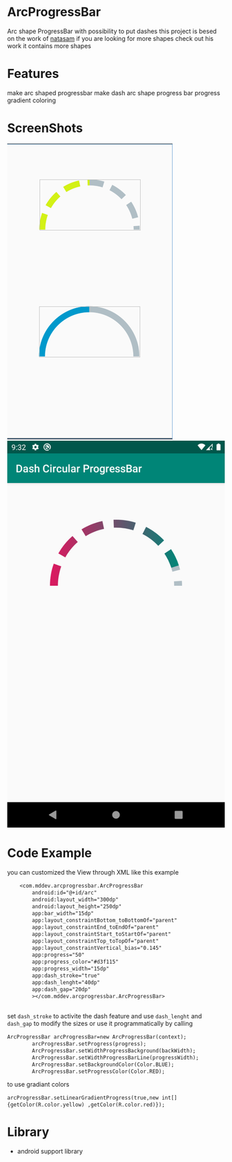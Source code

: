 # ArcProgressBar
Arc shape ProgressBar with possibility to put dashes 
this project is besed on the work of [natasam](https://github.com/natasam/DemoProgressViewsLibApp) if you are looking for more shapes check out his work it contains more shapes
# Features 
make arc shaped progressbar
make dash arc shape progress bar
progress gradient coloring
# ScreenShots 
 ![Alt text](screenshots/arcprogscshot.PNG?raw=false) ![Alt text](screenshots/Screenshot_1586467916.png?raw=false) 
# Code Example 
you can customized the View through XML like this example
```
    <com.mddev.arcprogressbar.ArcProgressBar
        android:id="@+id/arc"
        android:layout_width="300dp"
        android:layout_height="250dp"
        app:bar_width="15dp"
        app:layout_constraintBottom_toBottomOf="parent"
        app:layout_constraintEnd_toEndOf="parent"
        app:layout_constraintStart_toStartOf="parent"
        app:layout_constraintTop_toTopOf="parent"
        app:layout_constraintVertical_bias="0.145"
        app:progress="50"
        app:progress_color="#d3f115"
        app:progress_width="15dp"
        app:dash_stroke="true"
        app:dash_lenght="40dp"
        app:dash_gap="20dp"
        ></com.mddev.arcprogressbar.ArcProgressBar>
        
```
set `dash_stroke` to activite the dash feature and use `dash_lenght` and `dash_gap` to modify the sizes
or use it programmatically by calling 
```
ArcProgressBar arcProgressBar=new ArcProgressBar(context);
        arcProgressBar.setProgress(progress);
        ArcProgressBar.setWidthProgressBackground(backWidth);
        ArcProgressBar.setWidthProgressBarLine(progressWidth);
        ArcProgressBar.setBackgroundColor(Color.BLUE);
        ArcProgressBar.setProgressColor(Color.RED);
```
to use gradiant colors 
```
arcProgressBar.setLinearGradientProgress(true,new int[]{getColor(R.color.yellow) ,getColor(R.color.red)});
```
# Library
- android support library
